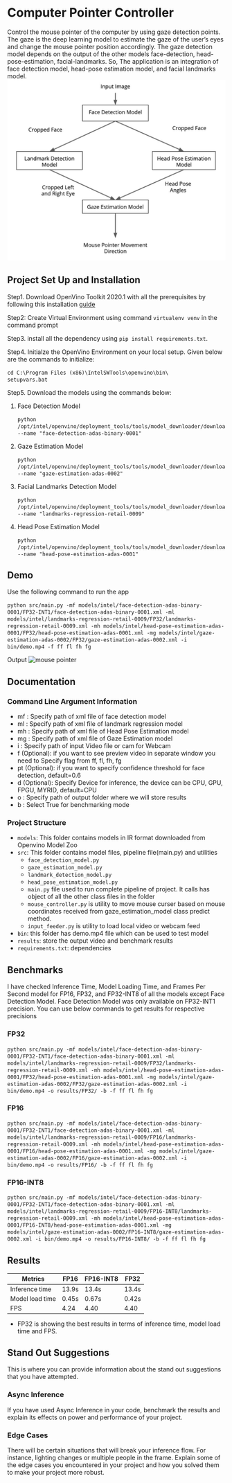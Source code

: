 # Computer Pointer Controller

Control the mouse pointer of the computer by using gaze detection points. The gaze is the deep learning model to estimate the gaze of the user’s eyes and change the mouse pointer position accordingly. The gaze detection model depends on the output of the other models face-detection, head-pose-estimation, facial-landmarks. So, The application is an integration of face detection model, head-pose estimation model, and facial landmarks model.
![Pipeline](bin/pipeline.JPG)

## Project Set Up and Installation
Step1. Download OpenVino Toolkit 2020.1 with all the prerequisites by following this installation [guide](https://docs.openvinotoolkit.org/2020.1/_docs_install_guides_installing_openvino_windows.html)

Step2: Create Virtual Environment using command ```virtualenv venv``` in the command prompt

Step3. install all the dependency using ```pip install requirements.txt```.

Step4. Initialze the OpenVino Environment on your local setup. Given below are the commands to initialize:
```
cd C:\Program Files (x86)\IntelSWTools\openvino\bin\
setupvars.bat
```

Step5. Download the models using the commands below:
	
1. Face Detection Model
	```
	python /opt/intel/openvino/deployment_tools/tools/model_downloader/downloader.py --name "face-detection-adas-binary-0001"
	```
1. Gaze Estimation Model
	```
	python /opt/intel/openvino/deployment_tools/tools/model_downloader/downloader.py --name "gaze-estimation-adas-0002"
	```
1. Facial Landmarks Detection Model
	```
	python /opt/intel/openvino/deployment_tools/tools/model_downloader/downloader.py --name "landmarks-regression-retail-0009"
	```
1. Head Pose Estimation Model
	```
	python /opt/intel/openvino/deployment_tools/tools/model_downloader/downloader.py --name "head-pose-estimation-adas-0001"
	```

## Demo
Use the following command to run the app
```
python src/main.py -mf models/intel/face-detection-adas-binary-0001/FP32-INT1/face-detection-adas-binary-0001.xml -ml models/intel/landmarks-regression-retail-0009/FP32/landmarks-regression-retail-0009.xml -mh models/intel/head-pose-estimation-adas-0001/FP32/head-pose-estimation-adas-0001.xml -mg models/intel/gaze-estimation-adas-0002/FP32/gaze-estimation-adas-0002.xml -i bin/demo.mp4 -f ff fl fh fg
```
Output 
![mouse pointer](bin/mouse_pointer.gif)

## Documentation

### Command Line Argument Information
* mf : Specify path of xml file of face detection model
* ml : Specify path of xml file of landmark regression model
* mh : Specify path of xml file of Head Pose Estimation model
* mg : Specify path of xml file of Gaze Estimation model
* i : Specify path of input Video file or cam for Webcam
* f (Optional): if you want to see preview video in separate window you need to Specify flag from ff, fl, fh, fg 
* pt (Optional): if you want to specify confidence threshold for face detection, default=0.6
* d (Optional): Specify Device for inference, the device can be CPU, GPU, FPGU, MYRID, default=CPU
* o : Specify path of output folder where we will store results
* b : Select True for benchmarking mode

### Project Structure
* `models`: This folder contains models in IR format downloaded from Openvino Model Zoo
* `src`: This folder contains model files, pipeline file(main.py) and utilities
	* `face_detection_model.py`
	* `gaze_estimation_model.py`
	* `landmark_detection_model.py`
	* `head_pose_estimation_model.py`
	* `main.py` file used to run complete pipeline of project. It calls has object of all the other class files in the folder
	* `mouse_controller.py` is utility to move mouse curser based on mouse coordinates received from gaze_estimation_model class predict method.	
	* `input_feeder.py` is utility to load local video or webcam feed
* `bin`: this folder has demo.mp4 file which can be used to test model
* `results`: store the output video and benchmark results
* `requirements.txt`: dependencies 

## Benchmarks
I have checked Inference Time, Model Loading Time, and Frames Per Second model for FP16, FP32, and FP32-INT8 of all the models except Face Detection Model. Face Detection Model was only available on FP32-INT1 precision. You can use below commands to get results for respective precisions
### FP32
```
python src/main.py -mf models/intel/face-detection-adas-binary-0001/FP32-INT1/face-detection-adas-binary-0001.xml -ml models/intel/landmarks-regression-retail-0009/FP32/landmarks-regression-retail-0009.xml -mh models/intel/head-pose-estimation-adas-0001/FP32/head-pose-estimation-adas-0001.xml -mg models/intel/gaze-estimation-adas-0002/FP32/gaze-estimation-adas-0002.xml -i bin/demo.mp4 -o results/FP32/ -b -f ff fl fh fg
```
### FP16
```
python src/main.py -mf models/intel/face-detection-adas-binary-0001/FP32-INT1/face-detection-adas-binary-0001.xml -ml models/intel/landmarks-regression-retail-0009/FP16/landmarks-regression-retail-0009.xml -mh models/intel/head-pose-estimation-adas-0001/FP16/head-pose-estimation-adas-0001.xml -mg models/intel/gaze-estimation-adas-0002/FP16/gaze-estimation-adas-0002.xml -i bin/demo.mp4 -o results/FP16/ -b -f ff fl fh fg
```
### FP16-INT8
```
python src/main.py -mf models/intel/face-detection-adas-binary-0001/FP32-INT1/face-detection-adas-binary-0001.xml -ml models/intel/landmarks-regression-retail-0009/FP16-INT8/landmarks-regression-retail-0009.xml -mh models/intel/head-pose-estimation-adas-0001/FP16-INT8/head-pose-estimation-adas-0001.xml -mg models/intel/gaze-estimation-adas-0002/FP16-INT8/gaze-estimation-adas-0002.xml -i bin/demo.mp4 -o results/FP16-INT8/ -b -f ff fl fh fg
```

## Results
|Metrics 		|FP16	|FP16-INT8	|FP32  	|
|---------------|-------|-----------|-------|
|Inference time	|13.9s	|13.4s		|13.4s  |
|Model load time|0.45s	|0.67s		|0.42s  |
|FPS			|4.24	|4.40		|4.40   |

* FP32 is showing the best results in terms of inference time, model load time and FPS.

## Stand Out Suggestions
This is where you can provide information about the stand out suggestions that you have attempted.

### Async Inference
If you have used Async Inference in your code, benchmark the results and explain its effects on power and performance of your project.

### Edge Cases
There will be certain situations that will break your inference flow. For instance, lighting changes or multiple people in the frame. Explain some of the edge cases you encountered in your project and how you solved them to make your project more robust.
